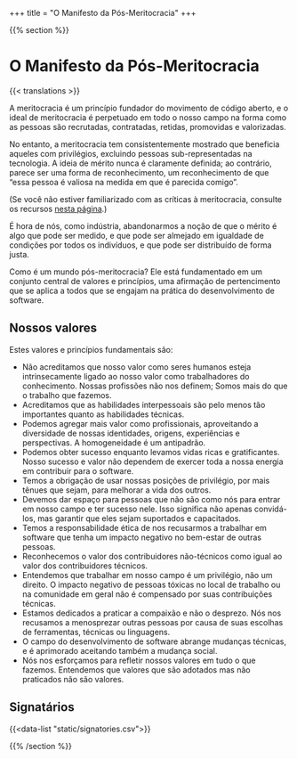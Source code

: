 +++
title = "O Manifesto da Pós-Meritocracia"
+++

{{% section %}}

# O Manifesto da Pós-Meritocracia

{{< translations >}}

A meritocracia é um princípio fundador do movimento de código aberto, e o ideal de meritocracia é perpetuado em todo o nosso campo na forma como as pessoas são recrutadas, contratadas, retidas, promovidas e valorizadas.

No entanto, a meritocracia tem consistentemente mostrado que beneficia aqueles com privilégios, excluindo pessoas sub-representadas na tecnologia. A ideia de mérito nunca é claramente definida; ao contrário, parece ser uma forma de reconhecimento, um reconhecimento de que “essa pessoa é valiosa na medida em que é parecida comigo”.

(Se você não estiver familiarizado com as críticas à meritocracia, consulte os recursos <a href="/meritocracy/" hreflang="en">nesta página</a>.)

É hora de nós, como indústria, abandonarmos a noção de que o mérito é algo que pode ser medido, e que pode ser almejado em igualdade de condições por todos os indivíduos, e que pode ser distribuído de forma justa.

Como é um mundo pós-meritocracia? Ele está fundamentado em um conjunto central de valores e princípios, uma afirmação de pertencimento que se aplica a todos que se engajam na prática do desenvolvimento de software.

## Nossos valores

Estes valores e princípios fundamentais são:

* Não acreditamos que nosso valor como seres humanos esteja intrinsecamente ligado ao nosso valor como trabalhadores do conhecimento. Nossas profissões não nos definem; Somos mais do que o trabalho que fazemos.
* Acreditamos que as habilidades interpessoais são pelo menos tão importantes quanto as habilidades técnicas.
* Podemos agregar mais valor como profissionais, aproveitando a diversidade de nossas identidades, origens, experiências e perspectivas. A homogeneidade é um antipadrão.
* Podemos obter sucesso enquanto levamos vidas ricas e gratificantes. Nosso sucesso e valor não dependem de exercer toda a nossa energia em contribuir para o software.
* Temos a obrigação de usar nossas posições de privilégio, por mais tênues que sejam, para melhorar a vida dos outros.
* Devemos dar espaço para pessoas que não são como nós para entrar em nosso campo e ter sucesso nele. Isso significa não apenas convidá-los, mas garantir que eles sejam suportados e capacitados.
* Temos a responsabilidade ética de nos recusarmos a trabalhar em software que tenha um impacto negativo no bem-estar de outras pessoas.
* Reconhecemos o valor dos contribuidores não-técnicos como igual ao valor dos contribuidores técnicos.
* Entendemos que trabalhar em nosso campo é um privilégio, não um direito. O impacto negativo de pessoas tóxicas no local de trabalho ou na comunidade em geral não é compensado por suas contribuições técnicas.
* Estamos dedicados a praticar a compaixão e não o desprezo. Nós nos recusamos a menosprezar outras pessoas por causa de suas escolhas de ferramentas, técnicas ou linguagens.
* O campo do desenvolvimento de software abrange mudanças técnicas, e é aprimorado aceitando também a mudança social.
* Nós nos esforçamos para refletir nossos valores em tudo o que fazemos. Entendemos que valores que são adotados mas não praticados não são valores.

## Signatários

{{<data-list "static/signatories.csv">}}

{{% /section %}}
